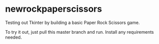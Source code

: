 # newrockpaperscissors
Testing out Tkinter by building a basic Paper Rock Scissors game. 

To try it out, just pull this master branch and run. Install any requirements needed.
